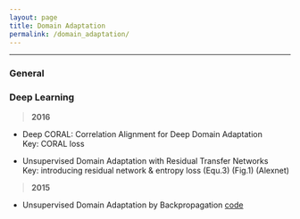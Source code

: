 ```yaml
---
layout: page
title: Domain Adaptation
permalink: /domain_adaptation/
---
```


------


### General



### Deep Learning

> **2016**  

* Deep CORAL: Correlation Alignment for Deep Domain Adaptation  
    Key: CORAL loss

* Unsupervised Domain Adaptation with Residual Transfer Networks  
    Key: introducing residual network & entropy loss (Equ.3) (Fig.1) (Alexnet)  

> **2015**  

* Unsupervised Domain Adaptation by Backpropagation [code](https://github.com/ddtm/caffe/tree/grl)  